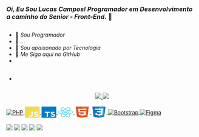 ### <i>Oi, Eu Sou Lucas Campos! Programador em Desenvolvimento a caminho do Senior - Front-End.</i> 👋
##
<!--- **luucascaampos/luucascaampos** is a ✨ _special_ ✨ repository because its `README.md` (this file) appears on your GitHub profile. --->
- 🔭 <i>Sou Programador</i>
- 🌱 ...
- 🔭 <i>Sou apaixonado por Tecnologia</i>
- 👯 <i>Me Siga aqui no GitHub</i>
- 
- ##
<div align="center">
  <a href="https://github.com/luucascaampos">
  <img height="130em" src="https://github-readme-stats.vercel.app/api?username=luucascaampos&show_icons=true&theme=dark&include_all_commits=true&count_private=true"/>
  <img height="130em" src="https://github-readme-stats.vercel.app/api/top-langs/?username=luucascaampos&layout=compact&langs_count=7&theme=dark"/>
</div>
<div style="display: inline_block"><br>
  <img align="center" alt="PHP" height="30" width="40" src="https://cdn.jsdelivr.net/gh/devicons/devicon/icons/php/php-original.svg">
  <img align="center" alt="Js" height="30" width="40" src="https://raw.githubusercontent.com/devicons/devicon/master/icons/javascript/javascript-plain.svg">
  <img align="center" alt="Ts" height="30" width="40" src="https://raw.githubusercontent.com/devicons/devicon/master/icons/typescript/typescript-plain.svg">
  <img align="center" alt="React" height="30" width="40" src="https://raw.githubusercontent.com/devicons/devicon/master/icons/react/react-original.svg">
  <img align="center" alt="HTML" height="30" width="40" src="https://raw.githubusercontent.com/devicons/devicon/master/icons/html5/html5-original.svg">
  <img align="center" alt="CSS" height="30" width="40" src="https://raw.githubusercontent.com/devicons/devicon/master/icons/css3/css3-original.svg">
  <img align="center" alt="Bootstrap" height="30" width="40" src="https://cdn.jsdelivr.net/gh/devicons/devicon/icons/bootstrap/bootstrap-original.svg" />
  <img align="center" alt="Figma" height="30" width="40" src="https://cdn.jsdelivr.net/gh/devicons/devicon/icons/figma/figma-original.svg">
  <!---
  <img align="center" alt="Python" height="30" width="40" src="https://raw.githubusercontent.com/devicons/devicon/master/icons/python/python-original.svg">
  <img align="center" alt="Csharp" height="30" width="40" src="https://raw.githubusercontent.com/devicons/devicon/master/icons/csharp/csharp-original.svg">
  <img align="right" alt="pic" height="150" style="border-radius:50px;" src="https://media.discordapp.net/attachments/639956127056134178/890373478988013628/Publicacoes_Instagram_1_1.png?width=676&height=676">
  --->
</div>
  <br/>
<div> 
  <a href="https://www.youtube.com/channel/UCBeLajdUIbkrNTqUe9GLd4A" target="_blank"><img src="https://img.shields.io/badge/YouTube-FF0000?style=for-the-badge&logo=youtube&logoColor=white" target="_blank"></a>
  <a href="" target="_blank"><img src="https://img.shields.io/badge/-Instagram-%23E4405F?style=for-the-badge&logo=instagram&logoColor=white&color=#FFE4E1" target="_blank"></a>
 	<a href="" target="_blank"><img src="https://img.shields.io/badge/Twitch-9146FF?style=for-the-badge&logo=twitch&logoColor=white" target="_blank"></a>
 <!--<a href="" target="_blank"><img src="https://img.shields.io/badge/Discord-7289DA?style=for-the-badge&logo=discord&logoColor=white" target="_blank"></a>--> 
  <a href = "mailto:luucas.caampos@gmail.com"><img src="https://img.shields.io/badge/-Gmail-%23333?style=for-the-badge&logo=gmail&logoColor=white&color=c34a36" target="_blank"></a>
  <a href="https://www.linkedin.com/in/luucascampos/" target="_blank"><img src="https://img.shields.io/badge/-LinkedIn-%230077B5?style=for-the-badge&logo=linkedin&logoColor=white"></a> 
 
 
 
</div>


